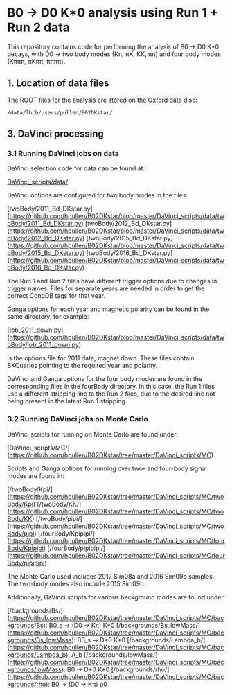 # B0 -> D0 K\*0 analysis using Run 1 + Run 2 data


This repository contains code for performing the analysis of B0 -> D0 K\*0 decays, with D0 -> two body modes (Kπ, πK, KK, ππ) and four body modes (Kπππ, πKππ, ππππ).


## 1. Location of data files

The ROOT files for the analysis are stored on the Oxford data disc:
```
/data/lhcb/users/pullen/B02DKstar/
```

## 3. DaVinci processing

### 3.1 Running DaVinci jobs on data

DaVinci selection code for data can be found at:

[DaVinci_scripts/data/](https://github.com/hpullen/B02DKstar/tree/master/DaVinci_scripts/data)

DaVinci options are configured for two body modes in the files:

[twoBody/2011_Bd_DKstar.py] (https://github.com/hpullen/B02DKstar/blob/master/DaVinci_scripts/data/twoBody/2011_Bd_DKstar.py)
[twoBody/2012_Bd_DKstar.py] (https://github.com/hpullen/B02DKstar/blob/master/DaVinci_scripts/data/twoBody/2012_Bd_DKstar.py)
[twoBody/2015_Bd_DKstar.py] (https://github.com/hpullen/B02DKstar/blob/master/DaVinci_scripts/data/twoBody/2015_Bd_DKstar.py)
[twoBody/2016_Bd_DKstar.py] (https://github.com/hpullen/B02DKstar/blob/master/DaVinci_scripts/data/twoBody/2016_Bd_DKstar.py)

The Run 1 and Run 2 files have different trigger options due to changes in trigger names. Files for separate years are needed in order to get the correct CondDB tags for that year.

Ganga options for each year and magnetic polarity can be found in the same directory, for example:

[job_2011_down.py] (https://github.com/hpullen/B02DKstar/blob/master/DaVinci_scripts/data/twoBody/job_2011_down.py)

is the options file for 2011 data, magnet down. These files contain BKQueries pointing to the required year and polarity.

DaVinci and Ganga options for the four body modes are found in the corresponding files in the fourBody directory. In this case, the Run 1 files use a different stripping line to the Run 2 files, due to the desired line not being present in the latest Run 1 stripping.

### 3.2 Running DaVinci jobs on Monte Carlo

DaVinci scripts for running on Monte Carlo are found under:

[DaVinci_scripts/MC/] (https://github.com/hpullen/B02DKstar/tree/master/DaVinci_scripts/MC)

Scripts and Ganga options for running over two- and four-body signal modes are found in:

[/twoBody/Kpi/] (https://github.com/hpullen/B02DKstar/tree/master/DaVinci_scripts/MC/twoBody/Kpi)
[/twoBody/KK/] (https://github.com/hpullen/B02DKstar/tree/master/DaVinci_scripts/MC/twoBody/KK)
[/twoBody/pipi/] (https://github.com/hpullen/B02DKstar/tree/master/DaVinci_scripts/MC/twoBody/pipi)
[/fourBody/Kpipipi/] (https://github.com/hpullen/B02DKstar/tree/master/DaVinci_scripts/MC/fourBody/Kpipipi)
[/fourBody/pipipipi/] (https://github.com/hpullen/B02DKstar/tree/master/DaVinci_scripts/MC/fourBody/pipipipi)

The Monte Carlo used includes 2012 Sim08a and 2016 Sim09b samples. The two-body modes also include 2015 Sim09b.

Additionally, DaVinci scripts for various background modes are found under:

[/backgrounds/Bs/] (https://github.com/hpullen/B02DKstar/tree/master/DaVinci_scripts/MC/backgrounds/Bs): B0_s -> (D0 -> Kπ) K\*0
[/backgrounds/Bs_lowMass/] (https://github.com/hpullen/B02DKstar/tree/master/DaVinci_scripts/MC/backgrounds/Bs_lowMass): B0_s -> D\*0 K\*0
[/backgrounds/Lambda_b/] (https://github.com/hpullen/B02DKstar/tree/master/DaVinci_scripts/MC/backgrounds/Lambda_b): Λ\_b
[/backgrounds/lowMass/] (https://github.com/hpullen/B02DKstar/tree/master/DaVinci_scripts/MC/backgrounds/lowMass): B0 -> D\*0 K\*0
[/backgrounds/rho/] (https://github.com/hpullen/B02DKstar/tree/master/DaVinci_scripts/MC/backgrounds/rho): B0 -> (D0 -> Kπ) ρ0
